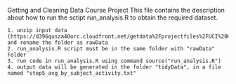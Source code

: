 Getting and Cleaning Data Course Project
This file contains the description about how to run the sctipt run_analysis.R to obtain the required dataset.

	1. unzip input data (https://d396qusza40orc.cloudfront.net/getdata%2Fprojectfiles%2FUCI%20HAR%20Dataset.zip) and rename the folder as rawData
	2. run_analysis.R script must be in the same folder with "rawData" Folder
	3. run code in run_analysis.R using command source("run_analysis.R")
	4. output data will be generated in the folder "tidyData", in a file named "step5_avg_by_subject_activity.txt"